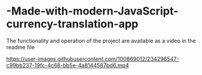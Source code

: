 # -Made-with-modern-JavaScript-currency-translation-app
The functionality and operation of the project are available as a video in the readme file


https://user-images.githubusercontent.com/100869012/234296547-c99bb237-19fc-4c68-bb5e-4a8144587bd6.mp4

